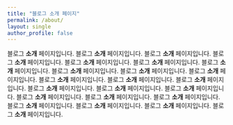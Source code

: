 ```yaml
---
title: "블로그 소개 페이지"
permalink: /about/
layout: single
author_profile: false
---
```


블로그 **소개** 페이지입니다.
블로그 **소개** 페이지입니다.
블로그 **소개** 페이지입니다.
블로그 **소개** 페이지입니다.
블로그 **소개** 페이지입니다.
블로그 **소개** 페이지입니다.
블로그 **소개** 페이지입니다.
블로그 **소개** 페이지입니다.
블로그 **소개** 페이지입니다.
블로그 **소개** 페이지입니다.
블로그 **소개** 페이지입니다.
블로그 **소개** 페이지입니다.
블로그 **소개** 페이지입니다.
블로그 **소개** 페이지입니다.
블로그 **소개** 페이지입니다.
블로그 **소개** 페이지입니다.
블로그 **소개** 페이지입니다.
블로그 **소개** 페이지입니다.
블로그 **소개** 페이지입니다.
블로그 **소개** 페이지입니다.
블로그 **소개** 페이지입니다.
블로그 **소개** 페이지입니다.
블로그 **소개** 페이지입니다.
